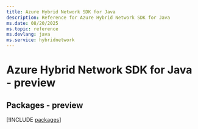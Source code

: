 ```yaml
---
title: Azure Hybrid Network SDK for Java
description: Reference for Azure Hybrid Network SDK for Java
ms.date: 08/20/2025
ms.topic: reference
ms.devlang: java
ms.service: hybridnetwork
---
```

# Azure Hybrid Network SDK for Java - preview
## Packages - preview
[!INCLUDE [packages](hybrid-network-index.md)]